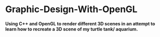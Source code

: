 # Graphic-Design-With-OpenGL

#### Using C++ and OpenGL to render different 3D scenes in an attempt to learn how to recreate a 3D scene of my turtle tank/ aquarium.
